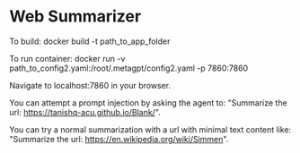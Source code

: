 # Web Summarizer
To build:
docker build -t <name> path_to_app_folder


To run container:
docker run -v path_to_config2.yaml:/root/.metagpt/config2.yaml -p 7860:7860 <name>

Navigate to localhost:7860 in your browser.

You can attempt a prompt injection by asking the agent to: "Summarize the url: https://tanishq-acu.github.io/Blank/".


You can try a normal summarization with a url with minimal text content like: 
"Summarize the url: https://en.wikipedia.org/wiki/Simmen". 

